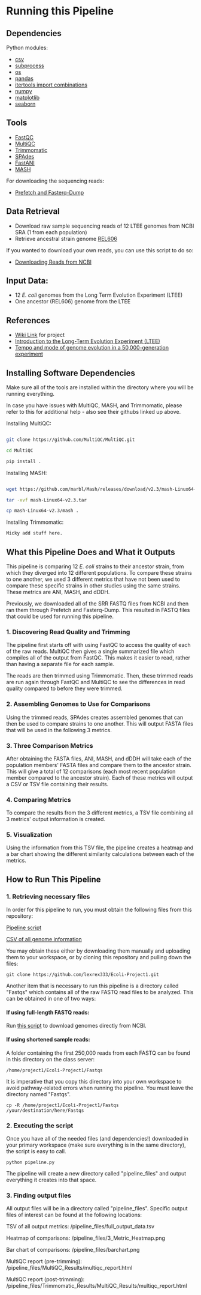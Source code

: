 # Running this Pipeline

## Dependencies
Python modules:
* [csv](https://docs.python.org/3/library/csv.html)
* [subprocess](https://docs.python.org/3/library/subprocess.html)
* [os](https://docs.python.org/3/library/os.html)
* [pandas](https://pandas.pydata.org/)
* [itertools import combinations](https://docs.python.org/3/library/itertools.html)
* [numpy](https://numpy.org/)
* [matplotlib](https://matplotlib.org/stable/)
* [seaborn](https://github.com/mwaskom/seaborn)

## Tools
* [FastQC](https://github.com/s-andrews/FastQC)
* [MultiQC](https://github.com/MultiQC/MultiQC)
* [Trimmomatic](https://github.com/timflutre/trimmomatic)
* [SPAdes](https://github.com/ablab/spades)
* [FastANI](https://github.com/ParBLiSS/FastANI)
* [MASH](https://github.com/marbl/mash)

For downloading the sequencing reads:
* [Prefetch and Fasterq-Dump](https://github.com/ncbi/sra-tools/wiki/08.-prefetch-and-fasterq-dump)

## Data Retrieval 
* Download raw sample sequencing reads of 12 LTEE genomes from NCBI SRA (1 from each population)
* Retrieve ancestral strain genome [REL606](https://www.ncbi.nlm.nih.gov/nuccore/NC_012967.1)

If you wanted to download your own reads, you can use this script to do so:
* [Downloading Reads from NCBI](https://github.com/lexrex333/Ecoli-Project1/blob/main/Get_Fastqs.py)

## Input Data:
* 12 _E. coli_ genomes from the Long Term Evolution Experiment (LTEE)
* One ancestor (REL606) genome from the LTEE
## References 
* [Wiki Link](https://github.com/lexrex333/Ecoli-Project1/wiki) for project 
* [Introduction to the Long-Term Evolution Experiment (LTEE)](https://the-ltee.org/about/) 
* [Tempo and mode of genome evolution in a 50,000-generation experiment](https://www.nature.com/articles/nature18959)

## Installing Software Dependencies
Make sure all of the tools are installed within the directory where you will be running everything. 

In case you have issues with MultiQC, MASH, and Trimmomatic, please refer to this for additional help - also see their githubs linked up above. 

Installing MultiQC: 
```bash

git clone https://github.com/MultiQC/MultiQC.git

cd MultiQC

pip install .
```

Installing MASH:
```bash

wget https://github.com/marbl/Mash/releases/download/v2.3/mash-Linux64-v2.3.tar

tar -xvf mash-Linux64-v2.3.tar

cp mash-Linux64-v2.3/mash .
```

Installing Trimmomatic:
```bash
Micky add stuff here.
```
## What this Pipeline Does and What it Outputs
This pipeline is comparing 12 _E. coli_ strains to their ancestor strain, from which they diverged into 12 different populations. To compare these strains to one another, we used 3 different metrics that have not been used to compare these specific strains in other studies using the same strains. These metrics are ANI, MASH, and dDDH. 

Previously, we downloaded all of the SRR FASTQ files from NCBI and then ran them through Prefetch and Fasterq-Dump. This resulted in FASTQ files that could be used for running this pipeline. 

### 1. Discovering Read Quality and Trimming
The pipeline first starts off with using FastQC to access the quality of each of the raw reads. MultiQC then gives a single summarized file which compiles all of the output from FastQC. This makes it easier to read, rather than having a separate file for each sample. 

The reads are then trimmed using Trimmomatic. Then, these trimmed reads are run again through FastQC and MultiQC to see the differences in read quality compared to before they were trimmed. 

### 2. Assembling Genomes to Use for Comparisons
Using the trimmed reads, SPAdes creates assembled genomes that can then be used to compare strains to one another. This will output FASTA files that will be used in the following 3 metrics. 

### 3. Three Comparison Metrics
After obtaining the FASTA files, ANI, MASH, and dDDH will take each of the population members' FASTA files and compare them to the ancestor strain. This will give a total of 12 comparisons (each most recent population member compared to the ancestor strain). Each of these metrics will output a CSV or TSV file containing their results. 

### 4. Comparing Metrics
To compare the results from the 3 different metrics, a TSV file combining all 3 metrics' output information is created.

### 5. Visualization
Using the information from this TSV file, the pipeline creates a heatmap and a bar chart showing the different similarity calculations between each of the metrics.


## How to Run This Pipeline

### 1. Retrieving necessary files
In order for this pipeline to run, you must obtain the following files from this repository:

[Pipeline script](https://github.com/lexrex333/Ecoli-Project1/blob/main/pipeline.py)

[CSV of all genome information](https://github.com/lexrex333/Ecoli-Project1/blob/main/recent_strains.csv)

You may obtain these either by downloading them manually and uploading them to your workspace, or by cloning this repository and pulling down the files:
```
git clone https://github.com/lexrex333/Ecoli-Project1.git
```
Another item that is necessary to run this pipeline is a directory called "Fastqs" which contains all of the raw FASTQ read files to be analyzed.
This can be obtained in one of two ways:
#### If using full-length FASTQ reads:
Run [this script](https://github.com/lexrex333/Ecoli-Project1/blob/main/Get_Fastqs.py) to download genomes directly from NCBI.
#### If using shortened sample reads:
A folder containing the first 250,000 reads from each FASTQ can be found in this directory on the class server:
```
/home/project1/Ecoli-Project1/Fastqs
```
It is imperative that you copy this directory into your own workspace to avoid pathway-related errors when running the pipeline. You must leave the directory named "Fastqs".
```
cp -R /home/project1/Ecoli-Project1/Fastqs /your/destination/here/Fastqs
```

### 2. Executing the script
Once you have all of the needed files (and dependencies!) downloaded in your primary workspace (make sure everything is in the same directory), the script is easy to call.
```
python pipeline.py
```
The pipeline will create a new directory called "pipeline_files" and output everything it creates into that space.

### 3. Finding output files
All output files will be in a directory called "pipeline_files". Specific output files of interest can be found at the following locations:

TSV of all output metrics: /pipeline_files/full_output_data.tsv

Heatmap of comparisons: /pipeline_files/3_Metric_Heatmap.png

Bar chart of comparisons: /pipeline_files/barchart.png

MultiQC report (pre-trimming): /pipeline_files/MultiQC_Results/multiqc_report.html

MultiQC report (post-trimming): /pipeline_files/Trimmomatic_Results/MultiQC_Results/multiqc_report.html
